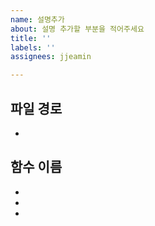 ```yaml
---
name: 설명추가
about: 설명 추가할 부분을 적어주세요
title: ''
labels: ''
assignees: jjeamin

---
```


## 파일 경로

- 

## 함수 이름

-
-
-

